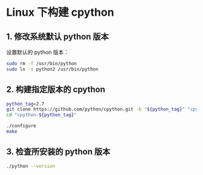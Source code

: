 # Linux 下构建 cpython

## 1. 修改系统默认 python 版本

设置默认的 python 版本：

```bash
sudo rm -f /usr/bin/python
sudo ln -s python2 /usr/bin/python
```

## 2. 构建指定版本的 cpython

```bash
python_tag=2.7
git clone https://github.com/python/cpython.git -b "${python_tag}" "cpython-${python_tag}"
cd "cpython-${python_tag}"

./configure
make
```

## 3. 检查所安装的 python 版本

```bash
./python --version
```
